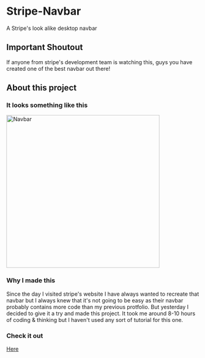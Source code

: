 # Stripe-Navbar
A Stripe's look alike desktop navbar

## Important Shoutout
If anyone from stripe's development team is watching this, guys you have created one of the best navbar out there!

## About this project 

### It looks something like this 
<img align="center" alt="Navbar" width="400" src="https://user-images.githubusercontent.com/106656982/214255660-f1dff1d9-d959-460c-8ed7-aa92a5ee8dfc.png">

### Why I made this
Since the day I visited stripe's website I have always wanted to recreate that navbar but I always knew that it's not going to be easy as their navbar probably contains more code than my previous protfolio. But yesterday I decided to give it a try and made this project. It took me around 8-10 hours of coding & thinking but I haven't used any sort of tutorial for this one. 

### Check it out 
<a href="stripenavbarbyrg.netlify.app" target="_blank" >Here</a>
